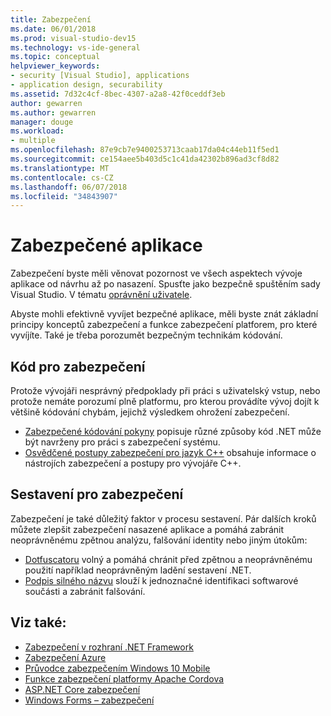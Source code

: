 ```yaml
---
title: Zabezpečení
ms.date: 06/01/2018
ms.prod: visual-studio-dev15
ms.technology: vs-ide-general
ms.topic: conceptual
helpviewer_keywords:
- security [Visual Studio], applications
- application design, securability
ms.assetid: 7d32c4cf-8bec-4307-a2a8-42f0ceddf3eb
author: gewarren
ms.author: gewarren
manager: douge
ms.workload:
- multiple
ms.openlocfilehash: 87e9cb7e9400253713caab17da04c44eb11f5ed1
ms.sourcegitcommit: ce154aee5b403d5c1c41da42302b896ad3cf8d82
ms.translationtype: MT
ms.contentlocale: cs-CZ
ms.lasthandoff: 06/07/2018
ms.locfileid: "34843907"
---
```

# <a name="secure-applications"></a>Zabezpečené aplikace

Zabezpečení byste měli věnovat pozornost ve všech aspektech vývoje aplikace od návrhu až po nasazení. Spusťte jako bezpečně spuštěním sady Visual Studio. V tématu [oprávnění uživatele](../ide/user-permissions-and-visual-studio.md).

Abyste mohli efektivně vyvíjet bezpečné aplikace, měli byste znát základní principy konceptů zabezpečení a funkce zabezpečení platforem, pro které vyvíjíte. Také je třeba porozumět bezpečným technikám kódování.

## <a name="code-for-security"></a>Kód pro zabezpečení

Protože vývojáři nesprávný předpoklady při práci s uživatelský vstup, nebo protože nemáte porozumí plně platformu, pro kterou provádíte vývoj dojít k většině kódování chybám, jejichž výsledkem ohrožení zabezpečení.

- [Zabezpečené kódování pokyny](/dotnet/standard/security/secure-coding-guidelines) popisuje různé způsoby kód .NET může být navrženy pro práci s zabezpečení systému.
- [Osvědčené postupy zabezpečení pro jazyk C++](/cpp/top/security-best-practices-for-cpp) obsahuje informace o nástrojích zabezpečení a postupy pro vývojáře C++.

## <a name="build-for-security"></a>Sestavení pro zabezpečení

Zabezpečení je také důležitý faktor v procesu sestavení. Pár dalších kroků můžete zlepšit zabezpečení nasazené aplikace a pomáhá zabránit neoprávněnému zpětnou analýzu, falšování identity nebo jiným útokům:

- [Dotfuscatoru](dotfuscator/index.md) volný a pomáhá chránit před zpětnou a neoprávněnému použití například neoprávněným ladění sestavení .NET.
- [Podpis silného názvu](managing-assembly-and-manifest-signing.md) slouží k jednoznačné identifikaci softwarové součásti a zabránit falšování.

## <a name="see-also"></a>Viz také:

- [Zabezpečení v rozhraní .NET Framework](/dotnet/standard/security/index)
- [Zabezpečení Azure](/azure/security/)
- [Průvodce zabezpečením Windows 10 Mobile](/windows/security/threat-protection/windows-10-mobile-security-guide)
- [Funkce zabezpečení platformy Apache Cordova](/visualstudio/cross-platform/tools-for-cordova/security/best-practices?view=toolsforcordova-2017)
- [ASP.NET Core zabezpečení](/aspnet/core/security/?view=aspnetcore-2.1)
- [Windows Forms – zabezpečení](/dotnet/framework/winforms/windows-forms-security)